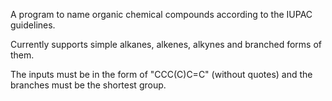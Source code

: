 A program to name organic chemical compounds according to the IUPAC guidelines.

Currently supports simple alkanes, alkenes, alkynes and branched forms of them.

The inputs must be in the form of "CCC(C)C=C" (without quotes) and the branches must be the shortest group.
